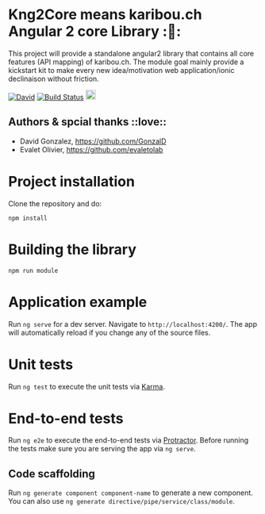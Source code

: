 # Kng2Core means karibou.ch Angular 2 core Library ::rocket::
This project will provide a standalone angular2 library that contains all core features (API mapping) of karibou.ch. 
The module goal mainly provide a kickstart kit to make every new idea/motivation web application/ionic declinaison without friction.

[![David](https://img.shields.io/david/karibou-ch/kng-core.svg?style=flat)](https://david-dm.org/karibou-ch/kng-core)
[![Build Status](https://travis-ci.org/karibou-ch/kng-core.svg?branch=master)](https://travis-ci.org/karibou-ch/kng-core)
<a href="https://gitter.im/karibou-ch/?utm_source=badge&utm_medium=badge&utm_campaign=pr-badge&utm_content=badge"><img src="https://badges.gitter.im/Join Chat.svg" alt="Gitter chat" height="20"></a>
 

## Authors & spcial thanks ::love::

- David Gonzalez, https://github.com/GonzalD
- Evalet Olivier, https://github.com/evaletolab


# Project installation

Clone the repository and do:

    npm install

# Building the library

    npm run module
    
# Application example
Run `ng serve` for a dev server. Navigate to `http://localhost:4200/`. The app will automatically reload if you change any of the source files.


# Unit tests

Run `ng test` to execute the unit tests via [Karma](https://karma-runner.github.io).

# End-to-end tests

Run `ng e2e` to execute the end-to-end tests via [Protractor](http://www.protractortest.org/).
Before running the tests make sure you are serving the app via `ng serve`.

## Code scaffolding

Run `ng generate component component-name` to generate a new component. You can also use `ng generate directive/pipe/service/class/module`.
